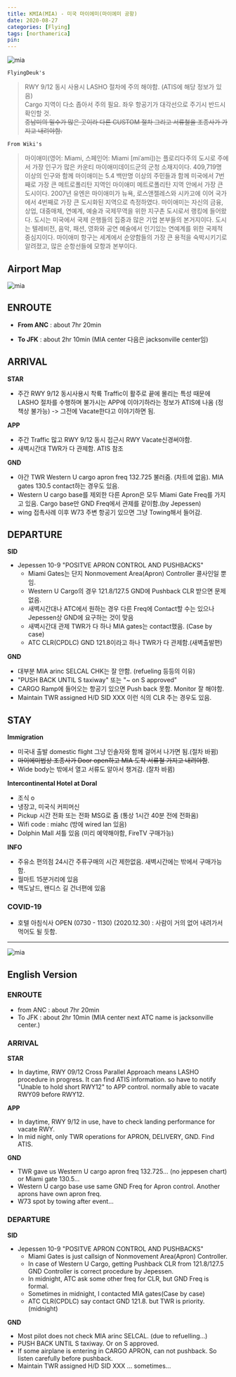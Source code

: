 ```yaml
---
title: KMIA(MIA) - 미국 마이에미(마이에미 공항)
date: 2020-08-27
categories: [Flying]
tags: [northamerica]
pin:
---
```


![mia](/img/flying/airport/mia.jpg)

`FlyingDeuk's`
>RWY 9/12 동시 사용시 LASHO 절차에 주의 해야함. (ATIS에 해당 정보가 있음) <br>
Cargo 지역이 다소 좁아서 주의 필요. 좌우 항공기가 대각선으로 주기시 반드시 확인할 것. <br>
~~중남미의 밀수가 많은 곳이라 다른 CUSTOM 절차 그리고 서류철을 조종사가 가지고 내려야함.~~

`From Wiki's`
>마이애미(영어: Miami, 스페인어: Miami [miˈami])는 플로리다주의 도시로 주에서 가장 인구가 많은 카운티 마이애미데이드군의 군청 소재지이다. 409,719명 이상의 인구와 함께 마이애미는 5.4 백만명 이상의 주민들과 함께 미국에서 7번째로 가장 큰 메트로폴리탄 지역인 마이애미 메트로폴리탄 지역 안에서 가장 큰 도시이다. 2007년 유엔은 마이애미가 뉴욕, 로스앤젤레스와 시카고에 이어 국가에서 4번째로 가장 큰 도시화된 지역으로 측정하였다.
마이애미는 자신의 금융, 상업, 대중매체, 연예계, 예술과 국제무역을 위한 지구촌 도시로서 랭킹에 들어왔다. 도시는 미국에서 국제 은행들의 집중과 많은 기업 본부들의 본거지이다. 도시는 텔레비전, 음악, 패션, 영화와 공연 예술에서 인기있는 연예계를 위한 국제적 중심지이다. 마이애미 항구는 세계에서 순양함들의 가장 큰 용적을 숙박시키기로 알려졌고, 많은 순항선들에 모항과 본부이다.

## Airport Map
![mia](/img/flying/airport/mia_ap.jpg)


## ENROUTE
- **From ANC** : about 7hr 20min

- **To JFK** : about 2hr 10min (MIA center 다음은 jacksonville center임)

## ARRIVAL
**STAR**
- 주간 RWY 9/12 동시사용시 착륙 Traffic이 활주로 끝에 몰리는 특성 때문에 LASHO 절차를 수행하며 불가시는 APP에 이야기하라는 정보가 ATIS에 나옴 (정책상 불가능) -> 그전에 Vacate한다고 이야기하면 됨.

**APP**
- 주간 Traffic 많고 RWY 9/12 동시 접근시 RWY Vacate신경써야함.
- 새벽시간대 TWR가 다 관제함. ATIS 참조

**GND**
- 야간 TWR Western U cargo apron freq 132.725 불러줌. (차트에 없음). MIA gates 130.5 contact하는 경우도 있음.
- Western U cargo base를 제외한 다른 Apron은 모두 Miami Gate Freq를 가지고 있음. Cargo base만 GND Freq에서 관제를 같이함.(by Jepessen)
- wing 접촉사례 이후 W73 주변 항공기 있으면 그냥 Towing해서 들어감.

## DEPARTURE
**SID**
- Jepessen 10-9 "POSITVE APRON CONTROL AND PUSHBACKS"
  - Miami Gates는 단지 Nonmovement Area(Apron) Controller 콜사인일 뿐임.
  - Western U Cargo의 경우 121.8/127.5 GND에 Pushback CLR 받으면 문제없음.
  - 새벽시간대나 ATC에서 원하는 경우 다른 Freq에 Contact할 수는 있으나 Jepessen상 GND에 요구하는 것이 맞음
  - 새벽시간대 관제 TWR가 다 하나 MIA gates는 contact했음. (Case by case)
  - ATC CLR(CPDLC) GND 121.8이라고 하나 TWR가 다 관제함.(새벽출발편)

**GND**
- 대부분 MIA arinc SELCAL CHK는 잘 안함. (refueling 등등의 이유)
- "PUSH BACK UNTIL S taxiway" 또는 "~ on S approved"
- CARGO Ramp에 들어오는 항공기 있으면 Push back 못함. Monitor 잘 해야함.
- Maintain TWR assigned H/D SID XXX 이런 식의 CLR 주는 경우도 있음.

## STAY
**Immigration**
- 미국내 출발 domestic flight 그냥 인솔자와 함께 걸어서 나가면 됨.(절차 바뀜)
- ~~마이에미법상 조종사가 Door open하고 MIA 도착 서류철 가지고 내려야함~~.
- Wide body는 밖에서 열고 서류도 알아서 챙겨감. (잘차 바뀜)

**Intercontinental Hotel at Doral**
- 조식 o
- 냉장고, 미국식 커피머신
- Pickup 시간 전화 또는 전화 MSG로 줌 (통상 1시간 40분 전에 전화옴)
- Wifi code : miahc (방에 wired lan 있음)
- Dolphin Mall 셔틀 있음 (미리 예약해야함, FireTV 구매가능)

**INFO**
- 주유소 편의점 24시간 주류구매의 시간 제한없음. 새벽시간에는 밖에서 구매가능함.
- 월마트 15분거리에 있음
- 맥도날드, 왠디스 길 건너편에 있음

### COVID-19
- 호텔 아침식사 OPEN (0730 - 1130) (2020.12.30) : 사람이 거의 없어 내려가서 먹어도 될 듯함.


--------

![mia](/img/flying/airport/mia1.jpg)

## English Version

### ENROUTE
- from ANC : about 7hr 20min
- To JFK : about 2hr 10min (MIA center next ATC name is jacksonville center.)

### ARRIVAL

**STAR**
- In daytime, RWY 09/12 Cross Parallel Approach means LASHO procedure in progress. It can find ATIS information. so have to notify "Unable to hold short RWY12" to APP control. normally able to vacate RWY09 before RWY12.

**APP**
- In daytime, RWY 9/12 in use, have to check landing performance for vacate RWY.
- In mid night, only TWR operations for APRON, DELIVERY, GND. Find ATIS.

**GND**
- TWR gave us Western U cargo apron freq 132.725... (no jeppesen chart) or Miami gate 130.5...
- Western U cargo base use same GND Freq for Apron control. Another aprons have own apron freq.
- W73 spot by towing after event...


### DEPARTURE
**SID**
- Jepessen 10-9 "POSITVE APRON CONTROL AND PUSHBACKS"
  - Miami Gates is just callsign of Nonmovement Area(Apron) Controller.
  - In case of Western U Cargo, getting Pushback CLR from 121.8/127.5 GND Controller is correct procedure by Jepessen.
  - In midnight, ATC ask some other freq for CLR, but GND Freq is formal.
  - Sometimes in midnight, I contacted MIA gates(Case by case)
  - ATC CLR(CPDLC) say contact GND 121.8. but TWR is priority. (midnight)

**GND**
- Most pilot does not check MIA arinc SELCAL. (due to refuelling...)
- PUSH BACK UNTIL S taxiway. Or on S approved.
- If some airplane is entering in CARGO APRON, can not pushback. So listen carefully before pushback.
- Maintain TWR assigned H/D SID XXX ... sometimes...
